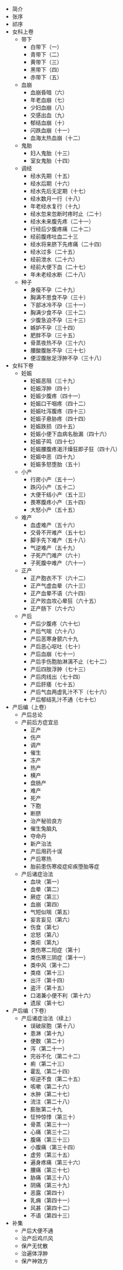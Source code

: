 * 简介
* 张序
* 祁序
* 女科上卷
  * 带下
    * 白带下（一）
    * 青带下（二）
    * 黄带下（三）
    * 黑带下（四）
    * 赤带下（五）
  * 血崩
    * 血崩昏暗（六）
    * 年老血崩（七）
    * 少妇血崩（八）
    * 交感出血（九）
    * 郁结血崩（十）
    * 闪跌血崩（十一）
    * 血海太热血崩（十二）
  * 鬼胎
    * 妇人鬼胎（十三）
    * 室女鬼胎（十四）
  * 调经
    * 经水先期（十五）
    * 经水后期（十六）
    * 经水先后无定期（十七）
    * 经水数月一行（十八）
    * 年老经水复行（十九）
    * 经水忽来忽断时疼时止（二十）
    * 经水未来腹先疼（二十一）
    * 行经后少腹疼痛（二十二）
    * 经前腹疼吐血二十三
    * 经水将来脐下先疼痛（二十四）
    * 经水过多（二十五）
    * 经前泄水（二十六）
    * 经前大便下血（二十七）
    * 年未老经水断（二十八）
  * 种子
    * 身瘦不孕（二十九）
    * 胸满不思食不孕（三十）
    * 下部冰冷不孕（三十一）
    * 胸满少食不孕（三十二）
    * 少腹急迫不孕（三十三）
    * 嫉妒不孕（三十四）
    * 肥胖不孕（三十五）
    * 骨蒸夜热不孕（三十六）
    * 腰酸腹胀不孕（三十七）
    * 便涩腹胀足浮肿不孕（三十八）
* 女科下卷
  * 妊娠
    * 妊娠恶阻（三十九）
    * 妊娠浮肿（四十）
    * 妊娠少腹疼（四十一）
    * 妊娠口干咽疼（四十二）
    * 妊娠吐泻腹疼（四十三）
    * 妊娠子悬胁疼（四十四）
    * 妊娠跌损（四十五）
    * 妊娠小便下血病名胎漏（四十六）
    * 妊娠子鸣（四十七）
    * 妊娠腰腹疼渴汗燥狂即子狂（四十八）
    * 妊娠中恶（四十九）
    * 妊娠多怒堕胎（五十）
  * 小产
    * 行房小产（五十一）
    * 跌闪小产（五十二）
    * 大便干结小产（五十三）
    * 畏寒腹疼小产（五十四）
    * 大怒小产（五十五）
  * 难产
    * 血虚难产（五十六）
    * 交骨不开难产（五十七）
    * 脚手先下难产（五十八）
    * 气逆难产（五十九）
    * 子死产门难产（六十）
    * 子死腹中难产（六十一）
  * 正产
    * 正产胞衣不下（六十二）
    * 正产气虚血晕（六十三）
    * 正产血晕不语（六十四）
    * 正产败血攻心晕狂（六十五）
    * 正产肠下（六十六）
  * 产后
    * 产后少腹疼（六十七）
    * 产后气喘（六十八）
    * 产后恶寒身颤六十九
    * 产后恶心呕吐（七十）
    * 产后血崩（七十一）
    * 产后手伤胞胎淋漓不止（七十二）
    * 产后四肢浮肿（七十三）
    * 产后肉线出（七十四）
    * 产后肝痿（七十五）
    * 产后气血两虚乳汁不下（七十六）
    * 产后郁结乳汁不通（七十七）
* 产后编（上卷）
  * 产后总论
  * 产前后方症宜忌
    * 正产
    * 伤产
    * 调产
    * 催生
    * 冻产
    * 热产
    * 横产
    * 盘肠产
    * 难产
    * 死产
    * 下胞
    * 断脐
    * 治产秘验良方
    * 催生兔脑丸
    * 夺命丹
    * 新产治法
    * 产后用药十误
    * 产后寒热
    * 胎前患伤寒疫症疟疾堕胎等症
  * 产后诸症治法
    * 血块（第一）
    * 血晕（第二）
    * 厥症（第三）
    * 血崩（第四）
    * 气短似喘（第五）
    * 妄言妄见（第六）
    * 伤食（第七）
    * 忿怒（第八）
    * 类疟（第九）
    * 类伤寒二阳症（第十）
    * 类伤寒三阴症（第十一）
    * 类中风（第十二）
    * 类痉（第十三）
    * 出汗（第十四）
    * 盗汗（第十五）
    * 口渴兼小便不利（第十六）
    * 遗尿（第十七）
* 产后编（下卷）
  * 产后诸症治法（续上）
    * 误破尿胞（第十八）
    * 患淋（第十九）
    * 便数（第二十）
    * 泻（第二十一）
    * 完谷不化（第二十二）
    * 痢（第二十三）
    * 霍乱（第二十四）
    * 呕逆不食（第二十五）
    * 咳嗽（第二十六）
    * 水肿（第二十七）
    * 流注（第二十八）
    * 膨胀第二十九
    * 怔忡惊悸（第三十）
    * 骨蒸（第三十一）
    * 心痛（第三十二）
    * 腹痛（第三十三）
    * 小腹痛（第三十四）
    * 虚劳（第三十五）
    * 遍身疼痛（第三十六）
    * 腰痛（第三十七）
    * 胁痛（第三十八）
    * 阴痛（第三十九）
    * 恶露（第四十）
    * 乳痈（第四十一）
    * 风甚（第四十二）
    * 不语（第四十三）
* 补集
  * 产后大便不通
  * 治产后鸡爪风
  * 保产无忧散
  * 治遍体浮肿
  * 保产神效方
